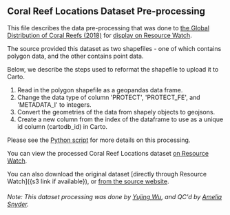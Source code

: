 ## Coral Reef Locations Dataset Pre-processing
This file describes the data pre-processing that was done to [the Global Distribution of Coral Reefs (2018)](http://data.unep-wcmc.org/datasets/1) for [display on Resource Watch](https://resourcewatch.org/data/explore/6acb7469-29b4-4712-8254-8c130314337b).

The source provided this dataset as two shapefiles - one of which contains polygon data, and the other contains point data.

Below, we describe the steps used to reformat the shapefile to upload it to Carto.
1. Read in the polygon shapefile as a geopandas data frame.
2. Change the data type of column 'PROTECT', 'PROTECT_FE', and 'METADATA_I' to integers.
3. Convert the geometries of the data from shapely objects to geojsons.
4. Create a new column from the index of the dataframe to use as a unique id column (cartodb_id) in Carto.

Please see the [Python script](https://github.com/resource-watch/data-pre-processing/blob/master/bio_004_coral_reef_locations/bio_004_coral_reef_locations_processing.py) for more details on this processing.

You can view the processed Coral Reef Locations dataset [on Resource Watch](https://resourcewatch.org/data/explore/6acb7469-29b4-4712-8254-8c130314337b).

You can also download the original dataset [directly through Resource Watch]({s3 link if available}), or [from the source website](http://data.unep-wcmc.org/datasets/1).

###### Note: This dataset processing was done by [Yujing Wu](https://www.wri.org/profile/yujing-wu), and QC'd by [Amelia Snyder](https://www.wri.org/profile/amelia-snyder).
